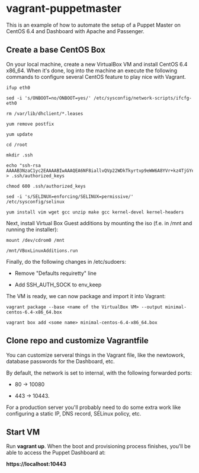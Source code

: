 vagrant-puppetmaster
====================

This is an example of how to automate the setup of a Puppet Master on CentOS 6.4  and Dashboard with Apache and Passenger.

## Create a base CentOS Box
On your local machine, create a new VirtualBox VM and install CentOS 6.4 x86_64. When it's done, log into the machine an execute the following commands to configure several CentOS feature to play nice with Vagrant.

    ifup eth0

    sed -i 's/ONBOOT=no/ONBOOT=yes/' /etc/sysconfig/network-scripts/ifcfg-eth0

    rm /var/lib/dhclient/*.leases

    yum remove postfix

    yum update

    cd /root

    mkdir .ssh

    echo "ssh-rsa AAAAB3NzaC1yc2EAAAABIwAAAQEA6NF8iallvQVp22WDkTkyrtvp9eWW6A8YVr+kz4TjGYe7gHzIw+niNltGEFHzD8+v1I2YJ6oXevct1YeS0o9HZyN1Q9qgCgzUFtdOKLv6IedplqoPkcmF0aYet2PkEDo3MlTBckFXPITAMzF8dJSIFo9D8HfdOV0IAdx4O7PtixWKn5y2hMNG0zQPyUecp4pzC6kivAIhyfHilFR61RGL+GPXQ2MWZWFYbAGjyiYJnAmCP3NOTd0jMZEnDkbUvxhMmBYSdETk1rRgm+R4LOzFUGaHqHDLKLX+FIPKcF96hrucXzcWyLbIbEgE98OHlnVYCzRdK8jlqm8tehUc9c9WhQ==" > .ssh/authorized_keys

    chmod 600 .ssh/authorized_keys

    sed -i 's/SELINUX=enforcing/SELINUX=permissive/' /etc/sysconfig/selinux

    yum install vim wget gcc unzip make gcc kernel-devel kernel-headers

Next, install Virtual Box Guest additions by mounting the iso (f.e. in /mnt and running the installer):

    mount /dev/cdrom0 /mnt

    /mnt/VBoxLinuxAdditions.run

Finally, do the following changes in /etc/sudoers:

* Remove "Defaults requiretty" line
    
* Add SSH_AUTH_SOCK to env_keep
    
The VM is ready, we can now package and import it into Vagrant: 

    vagrant package --base <name of the VirtualBox VM> --output minimal-centos-6.4-x86_64.box

    vagrant box add <some name> minimal-centos-6.4-x86_64.box

## Clone repo and customize Vagrantfile

You can customize serveral things in the Vagrant file, like the newtowork, database passwords for the Dashboard, etc.

By default, the network is set to internal, with the following forwarded ports:

* 80 -> 10080 
    
* 443 -> 10443. 

For a production server you'll probably need to do some extra work like configuring a static IP, DNS record, SELinux policy, etc.

## Start VM
Run **vagrant up**. When the boot and provisioning process finishes, you'll be able to access the Puppet Dashboard at:

**https://localhost:10443**
